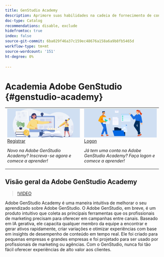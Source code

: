 ```yaml
---
title: GenStudio Academy
description: Aprimore suas habilidades na cadeia de fornecimento de conteúdo com o Adobe GenStudio Academy
doc-type: Catalog
recommendations: disable, exclude
hidefromtoc: true
index: false
source-git-commit: 6ba029f46a37c159ec48676a158a6a9b8fb5465d
workflow-type: tm+mt
source-wordcount: '151'
ht-degree: 0%

---
```



# Academia Adobe GenStudio {#genstudio-academy}

<table>
<tr>
  <td>
    <a href="https://learningmanager.adobe.com/accountiplogin?ipId=16970&amp;accesskey=c4988oojirhb5">
      <img alt="Inscreva-se na Adobe GenStudio Academy" src="/help/assets/card-create-assets.png" />
    </a>
    <div>
      <a href="https://learningmanager.adobe.com/accountiplogin?ipId=16970&amp;accesskey=c4988oojirhb5">
    Registrar
    </a>
    </div>
    <p>
    <em>Novo na Adobe GenStudio Academy? Inscreva-se agora e comece a aprender!</em>
    <p>
  </td>
  <td>
    <a href="https://genstudioacademy.adobelearningmanager.com/">
    <img alt="Faça logon no Adobe GenStudio Academy" src="/help/assets/card-manage-content.png" />
    </a>
    <div>
    <a href="https://genstudioacademy.adobelearningmanager.com/">
    Logon
    </a>
    </div>
    <p>
    <em>Já tem uma conta na Adobe GenStudio Academy? Faça logon e comece a aprender!</em>
    </p>
  </td>
</tr>
</table>


## Visão geral da Adobe GenStudio Academy

>[!VIDEO](https://video.tv.adobe.com/v/3434938?autoplay=true&end=replay)

Adobe GenStudio Academy é uma maneira intuitiva de melhorar o seu aprendizado sobre Adobe GenStudio. O Adobe GenStudio, em breve, é um produto intuitivo que coleta as principais ferramentas que os profissionais de marketing precisam para oferecer em campanhas entre canais. Baseado em IA gerativa, ele capacita qualquer membro da equipe a encontrar e gerar ativos rapidamente, criar variações e otimizar experiências com base em insights de desempenho de conteúdo em tempo real. Ele foi criado para pequenas empresas e grandes empresas e foi projetado para ser usado por profissionais de marketing ou agências. Com o GenStudio, nunca foi tão fácil oferecer experiências de alto valor aos clientes.
